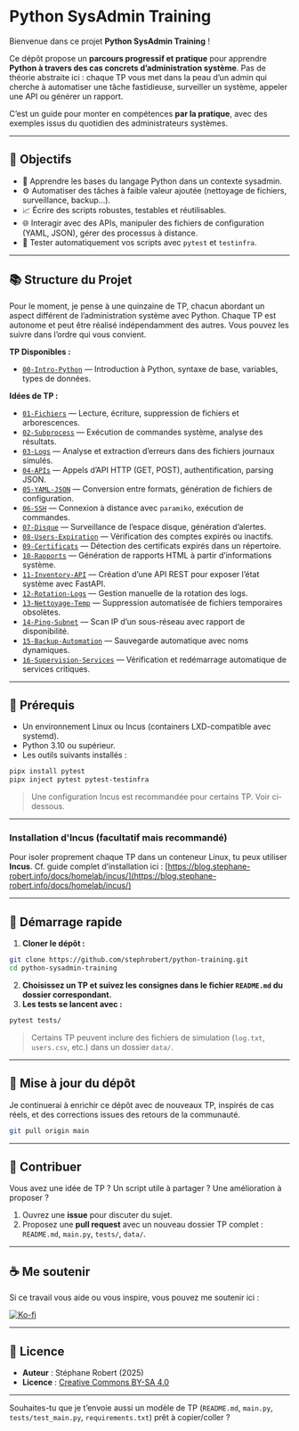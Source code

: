 # Python SysAdmin Training

Bienvenue dans ce projet **Python SysAdmin Training** !

Ce dépôt propose un **parcours progressif et pratique** pour apprendre **Python
à travers des cas concrets d’administration système**. Pas de théorie abstraite
ici : chaque TP vous met dans la peau d’un admin qui cherche à automatiser une
tâche fastidieuse, surveiller un système, appeler une API ou générer un rapport.

C’est un guide pour monter en compétences **par la pratique**, avec des exemples
issus du quotidien des administrateurs systèmes.

---

## 🎯 Objectifs

* 🐍 Apprendre les bases du langage Python dans un contexte sysadmin.
* ⚙️ Automatiser des tâches à faible valeur ajoutée (nettoyage de fichiers,
  surveillance, backup…).
* 📈 Écrire des scripts robustes, testables et réutilisables.
* 🌐 Interagir avec des APIs, manipuler des fichiers de configuration (YAML,
  JSON), gérer des processus à distance.
* 🧪 Tester automatiquement vos scripts avec `pytest` et `testinfra`.

---

## 📚 Structure du Projet

Pour le moment, je pense à une quinzaine de TP, chacun abordant un aspect
différent de l’administration système avec Python. Chaque TP est autonome et
peut être réalisé indépendamment des autres. Vous pouvez les suivre dans l’ordre
qui vous convient.

**TP Disponibles :**

* [`00-Intro-Python`](./00-Intro-Python) — Introduction à Python, syntaxe de base,
  variables, types de données.

**Idées de TP :**

* [`01-Fichiers`](./01-Fichiers) — Lecture, écriture, suppression de fichiers et
  arborescences.
* [`02-Subprocess`](./02-Subprocess) — Exécution de commandes système, analyse
  des résultats.
* [`03-Logs`](./03-Logs) — Analyse et extraction d’erreurs dans des fichiers
  journaux simulés.
* [`04-APIs`](./04-APIs) — Appels d’API HTTP (GET, POST), authentification,
  parsing JSON.
* [`05-YAML-JSON`](./05-YAML-JSON) — Conversion entre formats, génération de
  fichiers de configuration.
* [`06-SSH`](./06-SSH) — Connexion à distance avec `paramiko`, exécution de
  commandes.
* [`07-Disque`](./07-Disque) — Surveillance de l’espace disque, génération
  d’alertes.
* [`08-Users-Expiration`](./08-Users-Expiration) — Vérification des comptes
  expirés ou inactifs.
* [`09-Certificats`](./09-Certificats) — Détection des certificats expirés dans
  un répertoire.
* [`10-Rapports`](./10-Rapports) — Génération de rapports HTML à partir
  d’informations système.
* [`11-Inventory-API`](./11-Inventory-API) — Création d’une API REST pour
  exposer l’état système avec FastAPI.
* [`12-Rotation-Logs`](./12-Rotation-Logs) — Gestion manuelle de la rotation des
  logs.
* [`13-Nettoyage-Temp`](./13-Nettoyage-Temp) — Suppression automatisée de
  fichiers temporaires obsolètes.
* [`14-Ping-Subnet`](./14-Ping-Subnet) — Scan IP d’un sous-réseau avec rapport
  de disponibilité.
* [`15-Backup-Automation`](./15-Backup-Automation) — Sauvegarde automatique avec
  noms dynamiques.
* [`16-Supervision-Services`](./16-Supervision-Services) — Vérification et
  redémarrage automatique de services critiques.

---

## 🔧 Prérequis

* Un environnement Linux ou Incus (containers LXD-compatible avec systemd).
* Python 3.10 ou supérieur.
* Les outils suivants installés :

```bash
pipx install pytest
pipx inject pytest pytest-testinfra
```

> Une configuration Incus est recommandée pour certains TP. Voir ci-dessous.

---

### Installation d'Incus (facultatif mais recommandé)

Pour isoler proprement chaque TP dans un conteneur Linux, tu peux utiliser
**Incus**. Cf. guide complet d’installation ici :
[https://blog.stephane-robert.info/docs/homelab/incus/](https://blog.stephane-robert.info/docs/homelab/incus/)

---

## 🚀 Démarrage rapide

1. **Cloner le dépôt :**

```bash
git clone https://github.com/stephrobert/python-training.git
cd python-sysadmin-training
```

2. **Choisissez un TP et suivez les consignes dans le fichier `README.md` du
   dossier correspondant.**
3. **Les tests se lancent avec :**

```bash
pytest tests/
```

> Certains TP peuvent inclure des fichiers de simulation (`log.txt`,
> `users.csv`, etc.) dans un dossier `data/`.

---

## 🔄 Mise à jour du dépôt

Je continuerai à enrichir ce dépôt avec de nouveaux TP, inspirés de cas réels,
et des corrections issues des retours de la communauté.

```bash
git pull origin main
```

---

## 🤝 Contribuer

Vous avez une idée de TP ? Un script utile à partager ? Une amélioration à
proposer ?

1. Ouvrez une **issue** pour discuter du sujet.
2. Proposez une **pull request** avec un nouveau dossier TP complet :
   `README.md`, `main.py`, `tests/`, `data/`.

---

## ☕ Me soutenir

Si ce travail vous aide ou vous inspire, vous pouvez me soutenir ici :

[![Ko-fi](https://www.ko-fi.com/img/githubbutton_sm.svg)](https://ko-fi.com/stephanerobert89902)

---

## 📄 Licence

* **Auteur** : Stéphane Robert (2025)
* **Licence** : [Creative Commons BY-SA
  4.0](https://creativecommons.org/licenses/by-sa/4.0/)

---

Souhaites-tu que je t’envoie aussi un modèle de TP (`README.md`, `main.py`,
`tests/test_main.py`, `requirements.txt`) prêt à copier/coller ?
